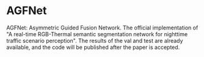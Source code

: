 # AGFNet
AGFNet: Asymmetric Guided Fusion Network. The official implementation of "A real-time RGB-Thermal semantic segmentation network for nighttime traffic scenario perception".
The results of the val and test are already available, and the code will be published after the paper is accepted.

